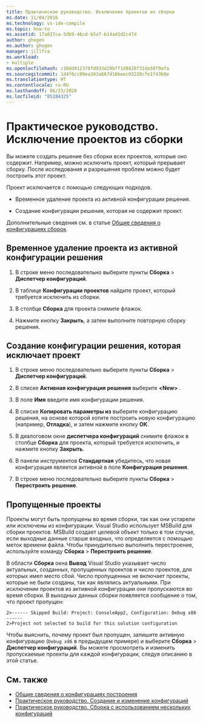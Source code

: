 ```yaml
---
title: Практическое руководство. Исключение проектов из сборки
ms.date: 11/04/2016
ms.technology: vs-ide-compile
ms.topic: how-to
ms.assetid: 17a837ca-5db9-46cd-b5a7-b14ad1d2c47d
author: ghogen
ms.author: ghogen
manager: jillfra
ms.workload:
- multiple
ms.openlocfilehash: c30dd912378fd933d29bff1d8828f31de58f9afa
ms.sourcegitcommit: 1d4f6cc80ea343a667d16beec03220cfe1f43b8e
ms.translationtype: HT
ms.contentlocale: ru-RU
ms.lasthandoff: 06/23/2020
ms.locfileid: "85284325"
---
```

# <a name="how-to-exclude-projects-from-a-build"></a>Практическое руководство. Исключение проектов из сборки

Вы можете создать решение без сборки всех проектов, которые оно содержит. Например, можно исключить проект, который прерывает сборку. После исследования и разрешения проблем можно будет построить этот проект.

Проект исключается с помощью следующих подходов.

- Временное удаление проекта из активной конфигурации решения.

- Создание конфигурации решения, которая не содержит проект.

Дополнительные сведения см. в статье [Общие сведения о конфигурациях сборок](../ide/understanding-build-configurations.md).

## <a name="to-temporarily-remove-a-project-from-the-active-solution-configuration"></a>Временное удаление проекта из активной конфигурации решения

1. В строке меню последовательно выберите пункты **Сборка** > **Диспетчер конфигураций**.

2. В таблице **Конфигурации проектов** найдите проект, который требуется исключить из сборки.

3. В столбце **Сборка** для проекта снимите флажок.

4. Нажмите кнопку **Закрыть**, а затем выполните повторную сборку решения.

## <a name="to-create-a-solution-configuration-that-excludes-a-project"></a>Создание конфигурации решения, которая исключает проект

1. В строке меню последовательно выберите пункты **Сборка** > **Диспетчер конфигураций**.

2. В списке **Активная конфигурация решения** выберите **\<New>** .

3. В поле **Имя** введите имя конфигурации решения.

4. В списке **Копировать параметры из** выберите конфигурацию решения, на основе которой хотите построить новую конфигурацию (например, **Отладка**), и затем нажмите кнопку **ОК**.

5. В диалоговом окне **диспетчера конфигураций** снимите флажок в столбце **Сборка** для проекта, который требуется исключить, и нажмите кнопку **Закрыть**.

6. В панели инструментов **Стандартная** убедитесь, что новая конфигурация является активной в поле **Конфигурация решения**.

7. В строке меню последовательно выберите пункты **Сборка** > **Перестроить решение**.

## <a name="skipped-projects"></a>Пропущенные проекты

Проекты могут быть пропущены во время сборки, так как они устарели или исключены из конфигурации. Visual Studio использует MSBuild для сборки проектов. MSBuild создает целевой объект только в том случае, если выходные данные старше входных, что определяется с помощью меток времени файла. Чтобы принудительно выполнить перестроение, используйте команду **Сборка** > **Перестроить решение**.

В области **Сборка** окна **Вывод** Visual Studio указывает число актуальных, созданных, пропущенных проектов и число проектов, для которых имел место сбой. Число пропущенных не включает проекты, которые не были созданы, так как являлись актуальными. При исключении проектов из активной конфигурации они пропускаются во время сборки. В выходных данных сборки появляется сообщение о том, что проект пропущен:

```output
2>------ Skipped Build: Project: ConsoleApp2, Configuration: Debug x86 ------
2>Project not selected to build for this solution configuration
```

Чтобы выяснить, почему проект был пропущен, запишите активную конфигурацию (`Debug x86` в предыдущем примере) и выберите **Сборка** > **Диспетчер конфигураций**. Вы можете просмотреть и изменить пропускаемые проекты для каждой конфигурации, следуя описанию в этой статье.

## <a name="see-also"></a>См. также

- [Общие сведения о конфигурациях построения](../ide/understanding-build-configurations.md)
- [Практическое руководство. Создание и изменение конфигураций](../ide/how-to-create-and-edit-configurations.md)
- [Практическое руководство. Сборка с использованием нескольких конфигураций](../ide/how-to-build-multiple-configurations-simultaneously.md)
